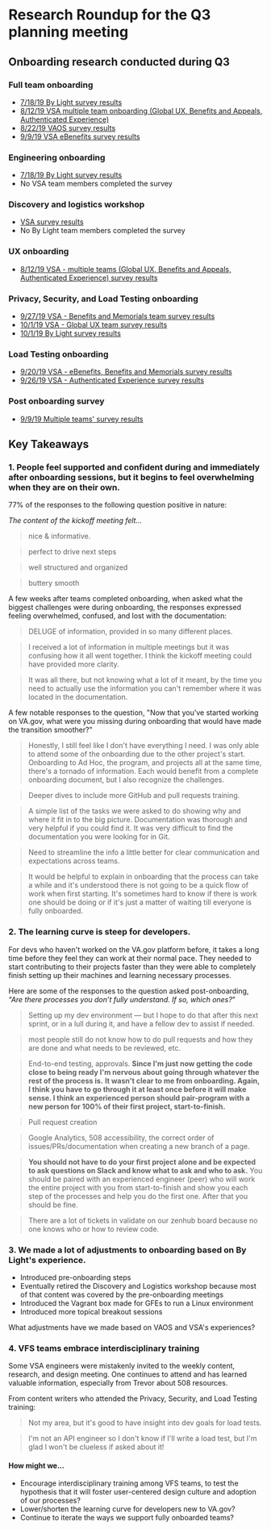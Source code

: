 # Research Roundup for the Q3 planning meeting

## Onboarding research conducted during Q3

### Full team onboarding 

- [7/18/19 By Light survey results](https://github.com/department-of-veterans-affairs/va.gov-team/blob/master/teams/vsp/teams/product-dev-support/research/onboarding-mvp/Full-team-onboarding-survey-results.md)
- [8/12/19 VSA multiple team onboarding (Global UX, Benefits and Appeals, Authenticated Experience)](https://github.com/department-of-veterans-affairs/va.gov-team/blob/master/teams/vsp/teams/product-dev-support/research/onboarding-vsa/Results-VSA-All-Teams-Onboarding-Survey.md)
- [8/22/19 VAOS survey results](https://github.com/department-of-veterans-affairs/va.gov-team/blob/master/teams/vsp/teams/product-dev-support/research/onboarding-vaos/vaos-full-team-onboarding-survey-results.md)
- [9/9/19 VSA eBenefits survey results](https://github.com/department-of-veterans-affairs/va.gov-team/blob/master/teams/vsp/teams/product-dev-support/research/onboarding-vsa/results-vsa-ebenefits-onboarding.md)

### Engineering onboarding

- [7/18/19 By Light survey results](https://github.com/department-of-veterans-affairs/va.gov-team/blob/master/teams/vsp/teams/product-dev-support/research/onboarding-mvp/Dev-onboarding-survey-results.md)
- No VSA team members completed the survey

### Discovery and logistics workshop

- [VSA survey results](https://github.com/department-of-veterans-affairs/va.gov-team/blob/master/teams/vsp/teams/product-dev-support/research/onboarding-vsa/Results-Discovery-and-Logistics-Workshop-Survey.md)
- No By Light team members completed the survey

### UX onboarding

- [8/12/19 VSA - multiple teams (Global UX, Benefits and Appeals, Authenticated Experience) survey results](https://github.com/department-of-veterans-affairs/va.gov-team/blob/master/teams/vsp/teams/product-dev-support/research/onboarding-vsa/Results-VSA-UX-Onboarding-Survey.md)

### Privacy, Security, and Load Testing onboarding

- [9/27/19 VSA - Benefits and Memorials team survey results](https://github.com/department-of-veterans-affairs/va.gov-team/blob/master/teams/vsp/teams/product-dev-support/research/onboarding-vsa/results-load-testing-privacy-security-benefits-memorial.md)
- [10/1/19 VSA - Global UX team survey results](https://github.com/department-of-veterans-affairs/va.gov-team/blob/master/teams/vsp/teams/product-dev-support/research/onboarding-vsa/results-load-testing-privacy-security-onboarding-global-ux.md)
- [10/1/19 By Light survey results](https://github.com/department-of-veterans-affairs/va.gov-team/blob/master/teams/vsp/teams/product-dev-support/research/onboarding-vsa/results-load-testing-privacy-security-onboarding-by-light.md)

### Load Testing onboarding

- [9/20/19 VSA - eBenefits, Benefits and Memorials survey results](https://github.com/department-of-veterans-affairs/va.gov-team/blob/master/teams/vsp/teams/product-dev-support/research/onboarding-vsa/results-load-testing-ebenefits-benefits-memorials.md)
- [9/26/19 VSA - Authenticated Experience survey results](https://github.com/department-of-veterans-affairs/va.gov-team/blob/master/teams/vsp/teams/product-dev-support/research/onboarding-vsa/results-load-testing-authenticated-experience.md)

### Post onboarding survey

- [9/9/19 Multiple teams' survey results](https://github.com/department-of-veterans-affairs/va.gov-team/blob/master/teams/vsp/teams/product-dev-support/research/onboarding-mvp/post-onboarding.md)

## Key Takeaways

### 1. People feel supported and confident during and immediately after onboarding sessions, but it begins to feel overwhelming when they are on their own.

77% of the responses to the following question positive in nature:

_The content of the kickoff meeting felt..._

> nice & informative.

> perfect to drive next steps

> well structured and organized

> buttery smooth

A few weeks after teams completed onboarding, when asked what the biggest challenges were during onboarding, the responses expressed feeling overwhelmed, confused, and lost with the documentation: 

> DELUGE of information, provided in so many different places.

> I received a lot of information in multiple meetings but it was confusing how it all went together. I think the kickoff meeting could have provided more clarity.

> It was all there, but not knowing what a lot of it meant, by the time you need to actually use the information you can't remember where it was located in the documentation.

A few notable responses to the question, "Now that you’ve started working on VA.gov, what were you missing during onboarding that would have made the transition smoother?"

> Honestly, I still feel like I don't have everything I need. I was only able to attend some of the onboarding due to the other project's start. Onboarding to Ad Hoc, the program, and projects all at the same time, there's a tornado of information. Each would benefit from a complete onboarding document, but I also recognize the challenges.

> Deeper dives to include more GitHub and pull requests training.

> A simple list of the tasks we were asked to do showing why and where it fit in to the big picture. Documentation was thorough and very helpful if you could find it. It was very difficult to find the documentation you were looking for in Git.

> Need to streamline the info a little better for clear communication and expectations across teams.

> It would be helpful to explain in onboarding that the process can take a while and it's understood there is not going to be a quick flow of work when first starting. It's sometimes hard to know if there is work one should be doing or if it's just a matter of waiting till everyone is fully onboarded.

### 2. The learning curve is steep for developers.

For devs who haven't worked on the VA.gov platform before, it takes a long time before they feel they can work at their normal pace. They needed to start contributing to their projects faster than they were able to completely finish setting up their machines and learning necessary processes. 

Here are some of the responses to the question asked post-onboarding, _"Are there processes you don’t fully understand. If so, which ones?_"

> Setting up my dev environment — but I hope to do that after this next sprint, or in a lull during it, and have a fellow dev to assist if needed.

> most people still do not know how to do pull requests and how they are done and what needs to be reviewed, etc.

> End-to-end testing, approvals. **Since I'm just now getting the code close to being ready I'm nervous about going through whatever the rest of the process is.** **It wasn't clear to me from onboarding. Again, I think you have to go through it at least once before it will make sense. I think an experienced person should pair-program with a new person for 100% of their first project, start-to-finish.**

> Pull request creation

> Google Analytics, 508 accessibility, the correct order of issues/PRs/documentation when creating a new branch of a page.

> **You should not have to do your first project alone and be expected to ask questions on Slack and know what to ask and who to ask.** You should be paired with an experienced engineer (peer) who will work the entire project with you from start-to-finish and show you each step of the processes and help you do the first one. After that you should be fine.

> There are a lot of tickets in validate on our zenhub board because no one knows who or how to review code.

### 3. We made a lot of adjustments to onboarding based on By Light's experience.

- Introduced pre-onboarding steps
- Eventually retired the Discovery and Logistics workshop because most of that content was covered by the pre-onboarding meetings
- Introduced the Vagrant box made for GFEs to run a Linux environment
- Introduced more topical breakout sessions

What adjustments have we made based on VAOS and VSA's experiences?

### 4. VFS teams embrace interdisciplinary training

Some VSA engineers were mistakenly invited to the weekly content, research, and design meeting. One continues to attend and has learned valuable information, especially from Trevor about 508 resources. 

From content writers who attended the Privacy, Security, and Load Testing training: 

> Not my area, but it's good to have insight into dev goals for load tests.

> I'm not an API engineer so I don't know if I'll write a load test, but I'm glad I won't be clueless if asked about it!

#### How might we...
- Encourage interdisciplinary training among VFS teams, to test the hypothesis that it will foster user-centered design culture and adoption of our processes?
- Lower/shorten the learning curve for developers new to VA.gov?
- Continue to iterate the ways we support fully onboarded teams?
